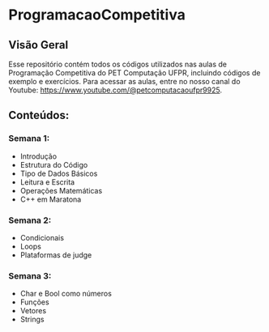 # ProgramacaoCompetitiva

## Visão Geral
Esse repositório contém todos os códigos utilizados nas aulas de Programação Competitiva do PET Computação UFPR, incluindo códigos de exemplo e exercícios. Para acessar as aulas, entre no nosso canal do Youtube: https://www.youtube.com/@petcomputacaoufpr9925.

## Conteúdos:
### Semana 1:
- Introdução
- Estrutura do Código
- Tipo de Dados Básicos
- Leitura e Escrita
- Operações Matemáticas
- C++ em Maratona

### Semana 2:
- Condicionais
- Loops
- Plataformas de judge

### Semana 3:
- Char e Bool como números
- Funções
- Vetores
- Strings
